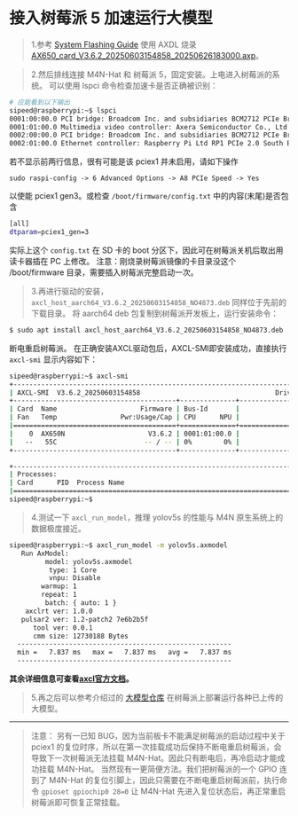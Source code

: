 # 接入树莓派 5 加速运行大模型


> 1.参考 [System Flashing Guide](https://wiki.sipeed.com/hardware/zh/maixIV/m4n/system-update.html) 使用 AXDL 烧录 [AX650_card_V3.6.2_20250603154858_20250626183000.axp](https://dl.sipeed.com/MaixIV/M4N-Dock/09_Image/)。


> 2.然后排线连接 M4N-Hat 和 树莓派 5，固定安装。上电进入树莓派的系统。
可以使用 lspci 命令检查加速卡是否正确被识别：
```bash
# 应能看到以下输出
sipeed@raspberrypi:~$ lspci
0001:00:00.0 PCI bridge: Broadcom Inc. and subsidiaries BCM2712 PCIe Bridge (rev 21)
0001:01:00.0 Multimedia video controller: Axera Semiconductor Co., Ltd Device 0650 (rev01)
0002:00:00.0 PCI bridge: Broadcom Inc. and subsidiaries BCM2712 PCIe Bridge (rev 21)
0002:01:00.0 Ethernet controller: Raspberry Pi Ltd RP1 PCIe 2.0 South Bridge
```

若不显示前两行信息，很有可能是该 pciex1 并未启用，请如下操作

`sudo raspi-config -> 6 Advanced Options -> A8 PCIe Speed -> Yes`

以使能 pciex1 gen3。或检查 `/boot/firmware/config.txt` 中的内容(末尾)是否包含

```bash
[all]
dtparam=pciex1_gen=3
```

实际上这个 `config.txt` 在 SD 卡的 boot 分区下，因此可在树莓派关机后取出用读卡器插在 PC 上修改。
注意：刚烧录树莓派镜像的卡目录没这个 /boot/firmware 目录，需要插入树莓派完整启动一次。


> 3.再进行驱动的安装，`axcl_host_aarch64_V3.6.2_20250603154858_NO4873.deb` 同样位于先前的下载目录。
将 aarch64 deb 包复制到树莓派开发板上，运行安装命令：
```bash
$ sudo apt install axcl_host_aarch64_V3.6.2_20250603154858_NO4873.deb
```

断电重启树莓派。
在正确安装AXCL驱动包后，AXCL-SMI即安装成功，直接执行 `axcl-smi` 显示内容如下：
```bash
sipeed@raspberrypi:~$ axcl-smi
+------------------------------------------------------------------------------------------------+
| AXCL-SMI  V3.6.2_20250603154858                                  Driver  V3.6.2_20250603154858 |
+-----------------------------------------+--------------+---------------------------------------+
| Card  Name                     Firmware | Bus-Id       |                          Memory-Usage |
| Fan   Temp                Pwr:Usage/Cap | CPU      NPU |                             CMM-Usage |
|=========================================+==============+=======================================|
|    0  AX650N                     V3.6.2 | 0001:01:00.0 |                148 MiB /      945 MiB |
|   --   55C                      -- / -- | 0%        0% |                 18 MiB /     7040 MiB |
+-----------------------------------------+--------------+---------------------------------------+

+------------------------------------------------------------------------------------------------+
| Processes:                                                                                     |
| Card      PID  Process Name                                                   NPU Memory Usage |
|================================================================================================|
sipeed@raspberrypi:~$
```

> 4.测试一下 `axcl_run_model`，推理 yolov5s 的性能与 M4N 原生系统上的数据极度接近。

```bash
sipeed@raspberrypi:~$ axcl_run_model -m yolov5s.axmodel
   Run AxModel:
         model: yolov5s.axmodel
          type: 1 Core
          vnpu: Disable
        warmup: 1
        repeat: 1
         batch: { auto: 1 }
    axclrt ver: 1.0.0
   pulsar2 ver: 1.2-patch2 7e6b2b5f
      tool ver: 0.0.1
      cmm size: 12730188 Bytes
  ------------------------------------------------------
  min =   7.837 ms   max =   7.837 ms   avg =   7.837 ms
  ------------------------------------------------------
```
**其余详细信息可查看[axcl官方文档](https://axcl-docs.readthedocs.io/zh-cn/latest/doc_guide_axcl_smi.html#)。**

> 5.再之后可以参考介绍过的 [大模型仓库](https://wiki.sipeed.com/hardware/zh/maixIV/m4n/axmodel-deploy.html) 在树莓派上部署运行各种已上传的大模型。

---
> 注意：
> 另有一已知 BUG，因为当前板卡不能满足树莓派的启动过程中关于 pciex1 的复位时序，所以在第一次挂载成功后保持不断电重启树莓派，会导致下一次树莓派无法挂载 M4N-Hat。因此只有断电后，再冷启动才能成功挂载 M4N-Hat。
> 当然现有一更简便方法。我们把树莓派的一个 GPIO 连到了 M4N-Hat 的复位引脚上，因此只需要在不断电重启树莓派前，执行命令 `gpioset gpiochip0 28=0` 让 M4N-Hat 先进入复位状态后，再正常重启树莓派即可恢复正常挂载。